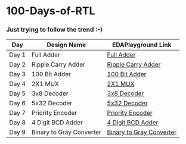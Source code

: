# 100-Days-of-RTL

###  Just trying to follow the trend :-)

| Day           | Design Name   | EDAPlayground Link |
| ------------- | ------------- | ------------------ |
| Day 1         |   Full Adder  | [Full Adder](https://edaplayground.com/x/NXh_)  |
| Day 2         |   Ripple Carry Adder  | [Ripple Carry Adder](https://edaplayground.com/x/rLGw)  |
| Day 3         |   100 Bit Adder  | [100 Bit Adder](https://edaplayground.com/x/GxAs)  |
| Day 4         |   2X1 MUX  | [2X1 MUX](https://edaplayground.com/x/8dUs)  |
| Day 5         |   3x8 Decoder  | [3x8 Decoder](https://edaplayground.com/x/Dbxk)  |
| Day 6         |   5x32 Decoder  | [5x32 Decoder](https://edaplayground.com/x/CsBA)  |
| Day 7         |   Priority Encoder  | [Priority Encoder](https://edaplayground.com/x/pV_w)  |
| Day 8         |   4 Digit BCD Adder  | [4 Digit BCD Adder](https://edaplayground.com/x/RFGh)  |
| Day 9         |   Binary to Gray Converter  | [Binary to Gray Converter](https://edaplayground.com/x/AJcr)  |
